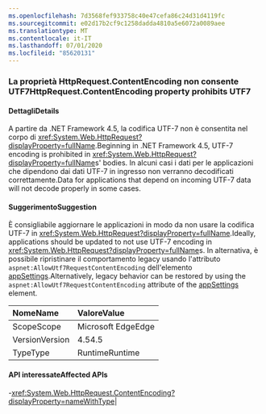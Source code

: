 ```yaml
---
ms.openlocfilehash: 7d3568fef933758c40e47cefa86c24d31d4119fc
ms.sourcegitcommit: e02d17b2cf9c1258dadda4810a5e6072a0089aee
ms.translationtype: MT
ms.contentlocale: it-IT
ms.lasthandoff: 07/01/2020
ms.locfileid: "85620131"
---
```

### <a name="httprequestcontentencoding-property-prohibits-utf7"></a><span data-ttu-id="f8f7d-101">La proprietà HttpRequest.ContentEncoding non consente UTF7</span><span class="sxs-lookup"><span data-stu-id="f8f7d-101">HttpRequest.ContentEncoding property prohibits UTF7</span></span>

#### <a name="details"></a><span data-ttu-id="f8f7d-102">Dettagli</span><span class="sxs-lookup"><span data-stu-id="f8f7d-102">Details</span></span>

<span data-ttu-id="f8f7d-103">A partire da .NET Framework 4.5, la codifica UTF-7 non è consentita nel corpo di <xref:System.Web.HttpRequest?displayProperty=fullName>.</span><span class="sxs-lookup"><span data-stu-id="f8f7d-103">Beginning in .NET Framework 4.5, UTF-7 encoding is prohibited in <xref:System.Web.HttpRequest?displayProperty=fullName>s' bodies.</span></span> <span data-ttu-id="f8f7d-104">In alcuni casi i dati per le applicazioni che dipendono dai dati UTF-7 in ingresso non verranno decodificati correttamente.</span><span class="sxs-lookup"><span data-stu-id="f8f7d-104">Data for applications that depend on incoming UTF-7 data will not decode properly in some cases.</span></span>

#### <a name="suggestion"></a><span data-ttu-id="f8f7d-105">Suggerimento</span><span class="sxs-lookup"><span data-stu-id="f8f7d-105">Suggestion</span></span>

<span data-ttu-id="f8f7d-106">È consigliabile aggiornare le applicazioni in modo da non usare la codifica UTF-7 in <xref:System.Web.HttpRequest?displayProperty=fullName>.</span><span class="sxs-lookup"><span data-stu-id="f8f7d-106">Ideally, applications should be updated to not use UTF-7 encoding in <xref:System.Web.HttpRequest?displayProperty=fullName>s.</span></span> <span data-ttu-id="f8f7d-107">In alternativa, è possibile ripristinare il comportamento legacy usando l'attributo <code>aspnet:AllowUtf7RequestContentEncoding</code> dell'elemento [appSettings](~/docs/framework/configure-apps/file-schema/appsettings/appsettings-element-for-configuration.md).</span><span class="sxs-lookup"><span data-stu-id="f8f7d-107">Alternatively, legacy behavior can be restored by using the <code>aspnet:AllowUtf7RequestContentEncoding</code> attribute of the [appSettings](~/docs/framework/configure-apps/file-schema/appsettings/appsettings-element-for-configuration.md) element.</span></span>

| <span data-ttu-id="f8f7d-108">Nome</span><span class="sxs-lookup"><span data-stu-id="f8f7d-108">Name</span></span>    | <span data-ttu-id="f8f7d-109">Valore</span><span class="sxs-lookup"><span data-stu-id="f8f7d-109">Value</span></span>       |
|:--------|:------------|
| <span data-ttu-id="f8f7d-110">Scope</span><span class="sxs-lookup"><span data-stu-id="f8f7d-110">Scope</span></span>   |<span data-ttu-id="f8f7d-111">Microsoft Edge</span><span class="sxs-lookup"><span data-stu-id="f8f7d-111">Edge</span></span>|
|<span data-ttu-id="f8f7d-112">Version</span><span class="sxs-lookup"><span data-stu-id="f8f7d-112">Version</span></span>|<span data-ttu-id="f8f7d-113">4.5</span><span class="sxs-lookup"><span data-stu-id="f8f7d-113">4.5</span></span>|
|<span data-ttu-id="f8f7d-114">Type</span><span class="sxs-lookup"><span data-stu-id="f8f7d-114">Type</span></span>|<span data-ttu-id="f8f7d-115">Runtime</span><span class="sxs-lookup"><span data-stu-id="f8f7d-115">Runtime</span></span>

#### <a name="affected-apis"></a><span data-ttu-id="f8f7d-116">API interessate</span><span class="sxs-lookup"><span data-stu-id="f8f7d-116">Affected APIs</span></span>

-<xref:System.Web.HttpRequest.ContentEncoding?displayProperty=nameWithType></li></ul>|
